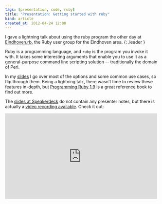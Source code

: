 ```yaml
---
tags: [presentation, code, ruby]
title: "Presentation: Getting started with ruby"
kind: article
created_at: 2012-04-24 12:00
---
```

I gave a lightning talk about using the ruby program the other day at [Eindhoven.rb][], the Ruby user group for the Eindhoven area.
{: .leader }

Ruby is a programming language, and `ruby` is the program you invoke it with. It takes some interesting arguments that enable you to use it as a general-purpose command line scripting solution -- traditionally the domain of Perl.

<script async class="speakerdeck-embed" data-id="4f7e98ffb2741a0022002a36" data-ratio="1.3333333333333333" src="//speakerdeck.com/assets/embed.js"></script>

In my [slides][] I go over most of the options and some common use cases, so flip through them. Being a lightning talk, there wasn't time to review these features in-depth, but [Programming Ruby 1.9][0] is a great reference book to find out more.

The [slides at Speakerdeck][slides] do not contain any presenter notes, but there is actually a [video recording available][video]. Check it out:

<iframe src="http://player.vimeo.com/video/39934412" width="500" height="281" frameborder="0" webkitAllowFullScreen mozallowfullscreen allowFullScreen></iframe>

[Eindhoven.rb]: http://eindhovenrb.nl
[0]: http://pragprog.com/book/ruby3/programming-ruby-1-9
[video]: http://vimeo.com/39934412
[slides]: http://speakerdeck.com/u/avdgaag/p/getting-started-with-ruby
